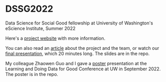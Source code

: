 # DSSG2022
Data Science for Social Good fellowship at University of Washington's eScience Institute, Summer 2022

Here's a [project website](https://uwescience.github.io/DSSG2022-Tracking-Poverty/) with more information.

You can also read an [article](https://escience.washington.edu/dssg-2022-minimum-wage) about the project and the team, or watch our [final presentation](https://youtu.be/rA6cTfoOFlU), which 20 minutes long. The slides are in the repo.

My colleague Zhaowen Guo and I gave a [poster](https://docs.google.com/presentation/d/1_qDfXWFS7W016GejZBk7FmJUvBacIiQtetyIfg2XWB4/edit?usp=sharing) presentation at the Learning and Doing Data for Good Conference at UW in September 2022. The poster is in the repo.
